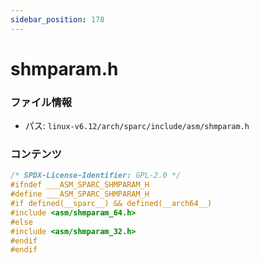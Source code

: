 ```yaml
---
sidebar_position: 178
---
```

# shmparam.h

### ファイル情報

- パス: `linux-v6.12/arch/sparc/include/asm/shmparam.h`

### コンテンツ

```h
/* SPDX-License-Identifier: GPL-2.0 */
#ifndef ___ASM_SPARC_SHMPARAM_H
#define ___ASM_SPARC_SHMPARAM_H
#if defined(__sparc__) && defined(__arch64__)
#include <asm/shmparam_64.h>
#else
#include <asm/shmparam_32.h>
#endif
#endif

```
